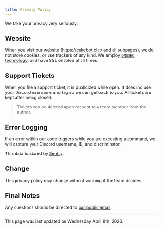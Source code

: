 ```yaml
---
title: Privacy Policy
---
```


We take your privacy very seriously.

## Website

When you visit our website (https://cakebot.club and all subpages), we do not store cookies, or use trackers of any kind.
We employ [`DNSSEC` technology](https://www.icann.org/resources/pages/dnssec-what-is-it-why-important-2019-03-05-en), and have SSL enabled at all times.

## Support Tickets

When you file a support ticket, it is publicized while open. It does include your Discord username and tag so we can get back to you.
All tickets are kept after being closed.

> Tickets can be deleted upon request to a team member from the author.

## Error Logging

If an error within our code triggers while you are executing a command, we will capture your Discord username, ID, and discriminator.

This data is stored by [Sentry](https://sentry.io).

## Change

This privacy policy may change without warning if the team decides.

## Final Notes

Any questions should be directed to [our public email](mailto:me@rdil.rocks).

-----

This page was last updated on Wednesday April 8th, 2020.
